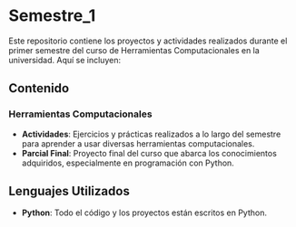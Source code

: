 # Semestre_1

Este repositorio contiene los proyectos y actividades realizados durante el primer semestre del curso de Herramientas Computacionales en la universidad. Aquí se incluyen:

## Contenido

### Herramientas Computacionales
- **Actividades**: Ejercicios y prácticas realizados a lo largo del semestre para aprender a usar diversas herramientas computacionales.
- **Parcial Final**: Proyecto final del curso que abarca los conocimientos adquiridos, especialmente en programación con Python.

## Lenguajes Utilizados
- **Python**: Todo el código y los proyectos están escritos en Python.
